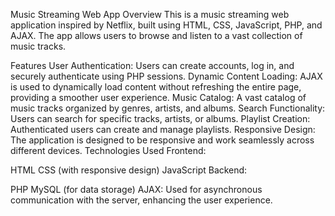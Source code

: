 
Music Streaming Web App
Overview
This is a music streaming web application inspired by Netflix, built using HTML, CSS, JavaScript, PHP, and AJAX. The app allows users to browse and listen to a vast collection of music tracks.

Features
User Authentication: Users can create accounts, log in, and securely authenticate using PHP sessions.
Dynamic Content Loading: AJAX is used to dynamically load content without refreshing the entire page, providing a smoother user experience.
Music Catalog: A vast catalog of music tracks organized by genres, artists, and albums.
Search Functionality: Users can search for specific tracks, artists, or albums.
Playlist Creation: Authenticated users can create and manage playlists.
Responsive Design: The application is designed to be responsive and work seamlessly across different devices.
Technologies Used
Frontend:

HTML
CSS (with responsive design)
JavaScript
Backend:

PHP
MySQL (for data storage)
AJAX: Used for asynchronous communication with the server, enhancing the user experience.
